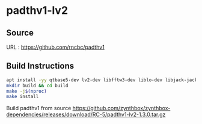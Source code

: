 # padthv1-lv2

## Source
URL : https://github.com/rncbc/padthv1

## Build Instructions
```sh
apt install -yy qtbase5-dev lv2-dev libfftw3-dev liblo-dev libjack-jackd2-dev
mkdir build && cd build
make -j$(nproc)
make install
```

Build padthv1 from source https://github.com/zynthbox/zynthbox-dependencies/releases/download/RC-5/padthv1-lv2-1.3.0.tar.gz